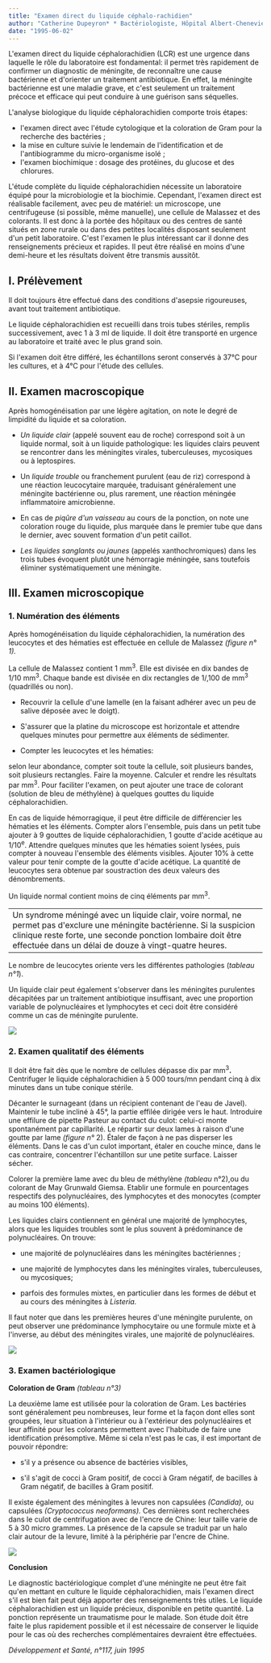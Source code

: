 ```yaml
---
title: "Examen direct du liquide céphalo-rachidien"
author: "Catherine Dupeyron* * Bactériologiste, Hôpital Albert-Chenevier, Créteil, France."
date: "1995-06-02"
---
```


L'examen direct du liquide céphalorachidien (LCR) est une urgence dans laquelle le rôle du laboratoire est fondamental: il permet très rapidement de confirmer un diagnostic de méningite, de reconnaître une cause bactérienne et d'orienter un traitement antibiotique. En effet, la méningite bactérienne est une maladie grave, et c'est seulement un traitement précoce et efficace qui peut conduire à une guérison sans séquelles.

L'analyse biologique du liquide céphalorachidien comporte trois étapes:

*   l'examen direct avec l'étude cytologique et la coloration de Gram pour la recherche des bactéries ;
*   la mise en culture suivie le lendemain de l'identification et de l'antibiogramme du micro-organisme isolé ;
*   l'examen biochimique : dosage des protéines, du glucose et des chlorures.

L'étude complète du liquide céphalorachidien nécessite un laboratoire équipé pour la microbiologie et la biochimie. Cependant, l'examen direct est réalisable facilement, avec peu de matériel: un microscope, une centrifugeuse (si possible, même manuelle), une cellule de Malassez et des colorants. Il est donc à la portée des hôpitaux ou des centres de santé situés en zone rurale ou dans des petites localités disposant seulement d'un petit laboratoire. C'est l'examen le plus intéressant car il donne des renseignements précieux et rapides. Il peut être réalisé en moins d'une demi-heure et les résultats doivent être transmis aussitôt.

## **I. Prélèvement**

Il doit toujours être effectué dans des conditions d'asepsie rigoureuses, avant tout traitement antibiotique.

Le liquide céphalorachidien est recueilli dans trois tubes stériles, remplis successivement, avec 1 à 3 ml de liquide. Il doit être transporté en urgence au laboratoire et traité avec le plus grand soin.

Si l'examen doit être différé, les échantillons seront conservés à 37°C pour les cultures, et à 4°C pour l'étude des cellules.

## **II. Examen macroscopique**

Après homogénéisation par une légère agitation, on note le degré de limpidité du liquide et sa coloration.

*   _Un liquide clair_ (appelé souvent eau de roche) correspond soit à un liquide normal, soit à un liquide pathologique: les liquides clairs peuvent se rencontrer dans les méningites virales, tuberculeuses, mycosiques ou à leptospires.

*   Un _liquide trouble_ ou franchement purulent (eau de riz) correspond à une réaction leucocytaire marquée, traduisant généralement une méningite bactérienne ou, plus rarement, une réaction méningée inflammatoire amicrobienne.

*   En cas de _piqûre d'un vaisseau_ au cours de la ponction, on note une coloration rouge du liquide, plus marquée dans le premier tube que dans le dernier, avec souvent formation d'un petit caillot.

*   _Les liquides sanglants ou jaunes_ (appelés xanthochromiques) dans les trois tubes évoquent plutôt une hémorragie méningée, sans toutefois éliminer systématiquement une méningite.

## **III. Examen microscopique**

### **1. Numération des éléments**

Après homogénéisation du liquide céphalorachidien, la numération des leucocytes et des hématies est effectuée en cellule de Malassez _(figure n° 1)._

La cellule de Malassez contient 1 mm<sup>3</sup>. Elle est divisée en dix bandes de 1/10 mm<sup>3</sup>. Chaque bande est divisée en dix rectangles de 1/,100 de mm<sup>3</sup> (quadrillés ou non).

*   Recouvrir la cellule d'une lamelle (en la faisant adhérer avec un peu de salive déposée avec le doigt).

*   S'assurer que la platine du microscope est horizontale et attendre quelques minutes pour permettre aux éléments de sédimenter.

*   Compter les leucocytes et les hématies:

selon leur abondance, compter soit toute la cellule, soit plusieurs bandes, soit plusieurs rectangles. Faire la moyenne. Calculer et rendre les résultats par mm<sup>3</sup>. Pour faciliter l'examen, on peut ajouter une trace de colorant (solution de bleu de méthylène) à quelques gouttes du liquide céphalorachidien.

En cas de liquide hémorragique, il peut être difficile de différencier les hématies et les éléments. Compter alors l'ensemble, puis dans un petit tube ajouter à 9 gouttes de liquide céphalorachidien, 1 goutte d'acide acétique au 1/10<sup>e</sup>. Attendre quelques minutes que les hématies soient lysées, puis compter à nouveau l'ensemble des éléments visibles. Ajouter 10% à cette valeur pour tenir compte de la goutte d'acide acétique. La quantité de leucocytes sera obtenue par soustraction des deux valeurs des dénombrements.

Un liquide normal contient moins de cinq éléments par mm<sup>3</sup>.

<table>

<tbody>

<tr>

<td valign="top">Un syndrome méningé avec un liquide clair, voire normal, ne permet pas d'exclure une méningite bactérienne. Si la suspicion clinique reste forte, une seconde ponction lombaire doit être effectuée dans un délai de douze à vingt-quatre heures.</td>

</tr>

</tbody>

</table>

Le nombre de leucocytes oriente vers les différentes pathologies (_tableau n°1_).

Un liquide clair peut également s'observer dans les méningites purulentes décapitées par un traitement antibiotique insuffisant, avec une proportion variable de polynucléaires et lymphocytes et ceci doit être considéré comme un cas de méningite purulente.


![](i641-1.jpg)


### **2. Examen qualitatif des éléments**

Il doit être fait dès que le nombre de cellules dépasse dix par mm<sup>3</sup>**.** Centrifuger le liquide céphalorachidien à 5 000 tours/mn pendant cinq à dix minutes dans un tube conique stérile.

Décanter le surnageant (dans un récipient contenant de l'eau de Javel). Maintenir le tube incliné à 45°, la partie effilée dirigée vers le haut. Introduire une effilure de pipette Pasteur au contact du culot: celui-ci monte spontanément par capillarité. Le répartir sur deux lames à raison d'une goutte par lame _(figure n°_ 2). Étaler de façon à ne pas disperser les éléments. Dans le cas d'un culot important, étaler en couche mince, dans le cas contraire, concentrer l'échantillon sur une petite surface. Laisser sécher.

Colorer la première lame avec du bleu de méthylène _(tableau_ n°2),ou du colorant de May Grunwald Giemsa. Etablir une formule en pourcentages respectifs des polynucléaires, des lymphocytes et des monocytes (compter au moins 100 éléments).

Les liquides clairs contiennent en général une majorité de lymphocytes, alors que les liquides troubles sont le plus souvent à prédominance de polynucléaires. On trouve:

- une majorité de polynucléaires dans les méningites bactériennes ;

- une majorité de lymphocytes dans les méningites virales, tuberculeuses, ou mycosiques;

- parfois des formules mixtes, en particulier dans les formes de début et au cours des méningites à _Listeria._

Il faut noter que dans les premières heures d'une méningite purulente, on peut observer une prédominance lymphocytaire ou une formule mixte et à l'inverse, au début des méningites virales, une majorité de polynucléaires.


![](i641-2.jpg)


### **3. Examen bactériologique**

**Coloration de Gram** _(tableau n°3)_

La deuxième lame est utilisée pour la coloration de Gram. Les bactéries sont généralement peu nombreuses, leur forme et la façon dont elles sont groupées, leur situation à l'intérieur ou à l'extérieur des polynucléaires et leur affinité pour les colorants permettent avec l'habitude de faire une identification présomptive. Même si cela n'est pas le cas, il est important de pouvoir répondre:

- s'il y a présence ou absence de bactéries visibles,

- s'il s'agit de cocci à Gram positif, de cocci à Gram négatif, de bacilles à Gram négatif, de bacilles à Gram positif.

Il existe également des méningites à levures non capsulées _(Candida),_ ou capsulées _(Cryptococcus neoformans)._ Ces dernières sont recherchées dans le culot de centrifugation avec de l'encre de Chine: leur taille varie de 5 à 30 micro grammes. La présence de la capsule se traduit par un halo clair autour de la levure, limité à la périphérie par l'encre de Chine.


![](i641-3.jpg)


**Conclusion**

Le diagnostic bactériologique complet d'une méningite ne peut être fait qu'en mettant en culture le liquide céphalorachidien, mais l'examen direct s'il est bien fait peut déjà apporter des renseignements très utiles. Le liquide céphalorachidien est un liquide précieux, disponible en petite quantité. La ponction représente un traumatisme pour le malade. Son étude doit être faite le plus rapidement possible et il est nécessaire de conserver le liquide pour le cas où des recherches complémentaires devraient être effectuées.

_Développement et Santé, n°117, juin 1995_